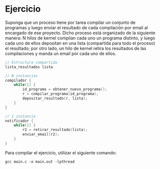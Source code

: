 # Ejercicio

Suponga que un proceso tiene por tarea compilar un conjunto de programas y luego enviar el
resultado de cada compilación por email al encargado de ese proyecto. Dicho proceso está
organizado de la siguiente manera: N hilos de kernel compilan cada uno un programa distinto, y
luego cada uno de ellos depositan en una lista (compartida para todo el proceso) el resultado;
por otro lado, un hilo de kernel retira los resultados de las compilaciones y manda un email por
cada uno de ellos.

```C
// Estructura compartida
lista_resultados lista

// N instancias
compilador {
    while(1) {
        id_programa = obtener_nuevo_programa();
        r = compilar_programa(id_programa);
        depositar_resultado(r, lista);
    }
}

// 1 instancia
notificador {
    while(1) {
        r2 = retirar_resultado(lista);
        enviar_email(r2);
    }
}
```

Para compilar el ejercicio, utilizar el siguiente comando:

```
gcc main.c -o main.out -lpthread
```
